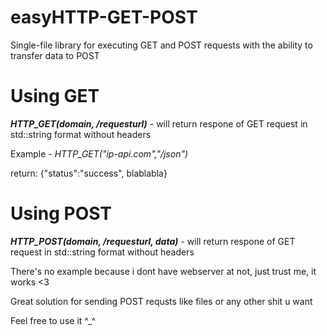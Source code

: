 # easyHTTP-GET-POST
Single-file library for executing GET and POST requests with the ability to transfer data to POST

# Using GET
***HTTP_GET(domain, /requesturl)*** - will return respone of GET request in std::string format without headers

Example - *HTTP_GET("ip-api.com","/json")*

return: {"status":"success", blablabla}

# Using POST
***HTTP_POST(domain, /requesturl, data)*** - will return respone of GET request in std::string format without headers

There's no example because i dont have webserver at not, just trust me, it works <3

Great solution for sending POST requsts like files or any other shit u want

Feel free to use it ^_^

